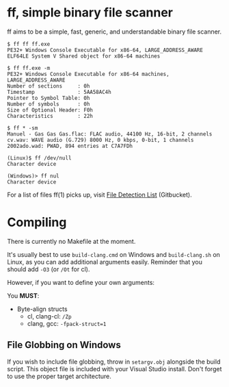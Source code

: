 # ff, simple binary file scanner

ff aims to be a simple, fast, generic, and understandable binary file scanner.

```
$ ff ff ff.exe
PE32+ Windows Console Executable for x86-64, LARGE_ADDRESS_AWARE
ELF64LE System V Shared object for x86-64 machines

$ ff ff.exe -m
PE32+ Windows Console Executable for x86-64 machines, LARGE_ADDRESS_AWARE
Number of sections     : 0h
Timestamp              : 5AA58AC4h
Pointer to Symbol Table: 0h
Number of symbols      : 0h
Size of Optional Header: F0h
Characteristics        : 22h

$ ff * -sm
Manuel - Gas Gas Gas.flac: FLAC audio, 44100 Hz, 16-bit, 2 channels
cv.wav: WAVE audio (G.729) 8000 Hz, 0 kbps, 0-bit, 1 channels
2002ado.wad: PWAD, 894 entries at C7A7FDh

(Linux)$ ff /dev/null
Character device

(Windows)> ff nul
Character device
```

For a list of files ff(1) picks up, visit [File Detection List](https://git.dd86k.space/dd86k/ff/wiki/File%20Detection%20List) (Gitbucket).

# Compiling

There is currently no Makefile at the moment.

It's usually best to use `build-clang.cmd` on Windows and `build-clang.sh` on Linux, as you can add additional arguments easily. Reminder that you should add `-O3` (or `/Ot` for cl).

However, if you want to define your own arguments:

You **MUST**:
- Byte-align structs
  - cl, clang-cl: `/Zp`
  - clang, gcc: `-fpack-struct=1`

## File Globbing on Windows

If you wish to include file globbing, throw in `setargv.obj` alongside the build script. This object file is included with your Visual Studio install. Don't forget to use the proper target architecture.